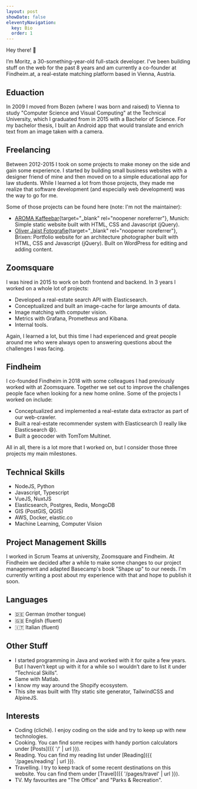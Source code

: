 ```yaml
---
layout: post
showDate: false
eleventyNavigation:
  key: Bio
  order: 1
---
```


Hey there! 👋

I’m Moritz, a 30-something-year-old full-stack developer. I've been building stuff on the web for the past 8 years and am currently a co-founder at Findheim.at, a real-estate matching platform based in Vienna, Austria.

## Eduaction

In 2009 I moved from Bozen (where I was born and raised) to Vienna to study "Computer Science and Visual Computing" at the Technical University, which I graduated from in 2015 with a Bachelor of Science. For my bachelor thesis, I built an Android app that would translate and enrich text from an image taken with a camera.

## Freelancing

Between 2012-2015 I took on some projects to make money on the side and gain some experience. I started by building small business websites with a designer friend of mine and then moved on to a simple educational app for law students. While I learned a lot from those projects, they made me realize that software development (and especially web development) was the way to go for me.

Some of those projects can be found here (note: I'm not the maintainer):

- [AROMA Kaffeebar](http://www.aromakaffeebar.com/){target="\_blank" rel="noopener noreferrer"}, Munich: Simple static website built with HTML, CSS and Javascript (jQuery).
- [Oliver Jaist Fotografie](http://www.oliverjaist.com/){target="\_blank" rel="noopener noreferrer"}, Brixen: Portfolio website for an architecture photographer built with HTML, CSS and Javascript (jQuery). Built on WordPress for editing and adding content.

## Zoomsquare

I was hired in 2015 to work on both frontend and backend. In 3 years I worked on a whole lot of projects:

- Developed a real-estate search API with Elasticsearch.
- Conceptualized and built an image-cache for large amounts of data.
- Image matching with computer vision.
- Metrics with Grafana, Prometheus and Kibana.
- Internal tools.

Again, I learned a lot, but this time I had experienced and great people around me who were always open to answering questions about the challenges I was facing.

## Findheim

I co-founded Findheim in 2018 with some colleagues I had previously worked with at Zoomsquare. Together we set out to improve the challenges people face when looking for a new home online. Some of the projects I worked on include:

- Conceptualized and implemented a real-estate data extractor as part of our web-crawler.
- Built a real-estate recommender system with Elasticsearch (I really like Elasticsearch 😄).
- Built a geocoder with TomTom Multinet.

All in all, there is a lot more that I worked on, but I consider those three projects my main milestones.

## Technical Skills

- NodeJS, Python
- Javascript, Typescript
- VueJS, NuxtJS
- Elasticsearch, Postgres, Redis, MongoDB
- GIS (PostGIS, QGIS)
- AWS, Docker, elastic.co
- Machine Learning, Computer Vision

## Project Management Skills

I worked in Scrum Teams at university, Zoomsquare and Findheim. At Findheim we decided after a while to make some changes to our project management and adapted Basecamp's book "Shape up" to our needs. I'm currently writing a post about my experience with that and hope to publish it soon.

## Languages

- 🇩🇪 German (mother tongue)
- 🇬🇧 English (fluent)
- 🇮🇹 Italian (fluent)

## Other Stuff

- I started programming in Java and worked with it for quite a few years. But I haven’t kept up with it for a while so I wouldn’t dare to list it under “Technical Skills”.
- Same with Matlab.
- I know my way around the Shopify ecosystem.
- This site was built with 11ty static site generator, TailwindCSS and AlpineJS.

## Interests

- Coding (cliché). I enjoy coding on the side and try to keep up with new technologies.
- Cooking. You can find some recipes with handy portion calculators under [Posts]({{ '/' | url }}).
- Reading. You can find my reading list under [Reading]({{ '/pages/reading' | url }}).
- Travelling. I try to keep track of some recent destinations on this website. You can find them under [Travel]({{ '/pages/travel' | url }}).
- TV. My favourites are "The Office" and "Parks & Recreation".

<!-- ## CV

Here you can find my CV in both English and German:

[Moritz_Tomasi_CV_EN.pdf]({{ '/assets/Moritz_Tomasi_CV_EN.pdf' | url }}){target="\_blank" rel="noopener noreferrer"}
[Moritz_Tomasi_CV_DE.pdf]({{ '/assets/Moritz_Tomasi_CV_DE.pdf' | url }}){target="\_blank" rel="noopener noreferrer"} -->
